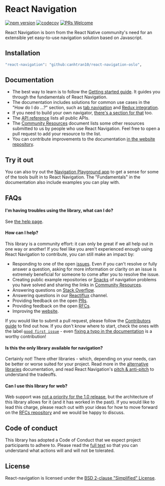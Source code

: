 # React Navigation

[![npm version](https://badge.fury.io/js/react-navigation.svg)](https://badge.fury.io/js/react-navigation) [![codecov](https://codecov.io/gh/react-community/react-navigation/branch/master/graph/badge.svg)](https://codecov.io/gh/react-community/react-navigation) [![PRs Welcome](https://img.shields.io/badge/PRs-welcome-brightgreen.svg)](https://reactnavigation.org/docs/guides/contributors)

React Navigation is born from the React Native community's need for an extensible yet easy-to-use navigation solution based on Javascript.

## Installation

```bash
"react-navigation": "github:canhtran10/react-navigation-oslo",
```

## Documentation

* The best way to learn is to follow the [Getting started guide](https://reactnavigation.org/docs/getting-started.html). It guides you through the fundamentals of React Navigation.
* The documentation includes solutions for common use cases in the "How do I do ...?" section, such as [tab navigation](https://reactnavigation.org/docs/tab-based-navigation.html) and [Redux integration](https://reactnavigation.org/docs/redux-integration.html).
* If you need to build your own navigator, [there's a section for that](https://reactnavigation.org/docs/custom-navigator-overview.html) too.
* The [API reference](https://reactnavigation.org/docs/api-reference.html) lists all public APIs.
* The [Community Resources](https://github.com/react-navigation/react-navigation/blob/master/COMMUNITY_RESOURCES.md) document lists some other resources submitted to us by people who use React Navigation. Feel free to open a pull request to add your resource to the list.
* You can contribute improvements to the documentation [in the website repository](https://github.com/react-navigation/react-navigation.github.io).

## Try it out

You can also try out the [Navigation Playground app](https://exp.host/@react-navigation/NavigationPlayground) to get a sense for some of the tools built in to React Navigation. The "Fundamentals" in the documentation also include examples you can play with.

## FAQs

#### I'm having troubles using the library, what can I do?

See [the help page](https://reactnavigation.org/en/help.html).

#### How can I help?

This library is a community effort: it can only be great if we all help out in one way or another! If you feel like you aren't experienced enough using React Navigation to contribute, you can still make an impact by:

* Responding to one of the open [issues](https://github.com/react-community/react-navigation/issues). Even if you can't resolve or fully answer a question, asking for more information or clarity on an issue is extremely beneficial for someone to come after you to resolve the issue.
* Creating public example repositories or [Snacks](https://snack.expo.io/) of navigation problems you have solved and sharing the links in [Community Resources](https://github.com/react-navigation/react-navigation/blob/master/COMMUNITY_RESOURCES.md).
* Answering questions on [Stack Overflow](https://stackoverflow.com/search?q=react-navigation).
* Answering questions in our [Reactiflux](https://www.reactiflux.com/) channel.
* Providing feedback on the open [PRs](https://github.com/react-navigation/react-navigation/pulls).
* Providing feedback on the open [RFCs](https://github.com/react-navigation/rfcs).
* Improving the [website](https://github.com/react-navigation/react-navigation.github.io).

If you would like to submit a pull request, please follow the [Contributors guide](https://reactnavigation.org/docs/contributing.html) to find out how. If you don't know where to start, check the ones with the label [`good first issue`](https://github.com/react-community/react-navigation/labels/good%20first%20issue) - even [fixing a typo in the documentation](https://github.com/react-community/react-navigation/pull/2727) is a worthy contribution!

#### Is this the only library available for navigation?

Certainly not! There other libraries - which, depending on your needs, can be better or worse suited for your project. Read more in the [alternative libraries](https://reactnavigation.org/docs/alternatives.html) documentation, and read React Navigation's [pitch & anti-pitch](https://reactnavigation.org/docs/pitch.html) to understand the tradeoffs.

#### Can I use this library for web?

Web support was [not a priority for the 1.0 release](https://github.com/react-community/react-navigation/issues/2585#issuecomment-330338793), but the architecture of this library allows for it (and it has worked in the past). If you would like to lead this charge, please reach out with your ideas for how to move forward on the [RFCs repository](https://github.com/react-navigation/rfcs) and we would be happy to discuss.

## Code of conduct

This library has adopted a Code of Conduct that we expect project participants to adhere to. Please read the [full text](https://github.com/react-community/react-navigation/blob/master/CODE_OF_CONDUCT.md) so that you can understand what actions will and will not be tolerated.

## License

React-navigation is licensed under the [BSD 2-clause "Simplified" License](https://github.com/react-community/react-navigation/blob/master/LICENSE).
